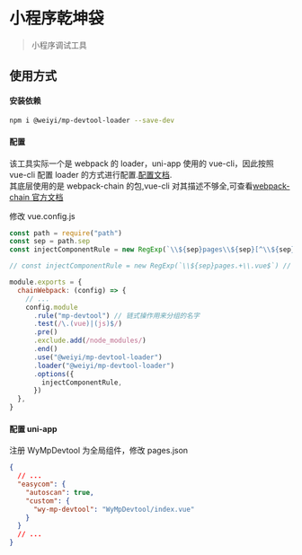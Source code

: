 # 小程序乾坤袋

> 小程序调试工具

## 使用方式

#### 安装依赖

```bash
npm i @weiyi/mp-devtool-loader --save-dev
```

#### 配置

该工具实际一个是 webpack 的 loader，uni-app 使用的 vue-cli，因此按照 vue-cli 配置 loader 的方式进行配置.[配置文档](https://cli.vuejs.org/zh/guide/webpack.html#%E9%93%BE%E5%BC%8F%E6%93%8D%E4%BD%9C-%E9%AB%98%E7%BA%A7).  
其底层使用的是 webpack-chain 的包,vue-cli 对其描述不够全,可查看[webpack-chain 官方文档](https://github.com/Yatoo2018/webpack-chain/tree/zh-cmn-Hans)

修改 vue.config.js

```javascript
const path = require("path")
const sep = path.sep
const injectComponentRule = new RegExp(`\\${sep}pages\\${sep}[^\\${sep}]+\\${sep}index\\.vue$`) // 默认匹配 pages/**/index.vue， 待后续优化为支持设置字符串 '/pages/**/index.vue'的格式

// const injectComponentRule = new RegExp(`\\${sep}pages.+\\.vue$`) // 匹配pages下所有vue文件

module.exports = {
  chainWebpack: (config) => {
    // ...
    config.module
      .rule("mp-devtool") // 链式操作用来分组的名字
      .test(/\.(vue)|(js)$/)
      .pre()
      .exclude.add(/node_modules/)
      .end()
      .use("@weiyi/mp-devtool-loader")
      .loader("@weiyi/mp-devtool-loader")
      .options({
        injectComponentRule,
      })
  },
}
```

#### 配置 uni-app

注册 WyMpDevtool 为全局组件，修改 pages.json

```json
{
  // ...
  "easycom": {
    "autoscan": true,
    "custom": {
      "wy-mp-devtool": "WyMpDevtool/index.vue"
    }
  }
  // ...
}
```
